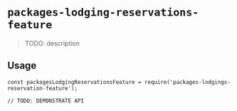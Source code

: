# `packages-lodging-reservations-feature`

> TODO: description

## Usage

```
const packagesLodgingReservationsFeature = require('packages-lodgings-reservation-feature');

// TODO: DEMONSTRATE API
```
